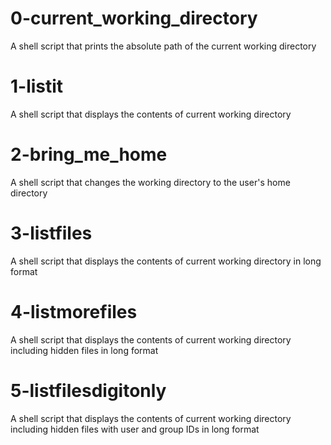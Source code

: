 # 0-current_working_directory
A shell script that prints the absolute path of the current working directory

# 1-listit
A shell script that displays the contents of current working directory

# 2-bring_me_home
A shell script that changes the working directory to the user's home directory

# 3-listfiles
A shell script that displays the contents of current working directory in long format

# 4-listmorefiles
A shell script that displays the contents of current working directory including hidden files in long format

# 5-listfilesdigitonly
A shell script that displays the contents of current working directory including hidden files with user and group IDs in long format
